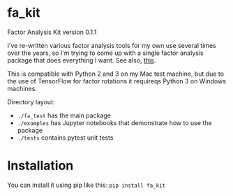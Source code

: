 # fa_kit
Factor Analysis Kit version 0.1.1

I've re-written various factor analysis tools for my own use several times over the years, so I'm trying to come up with a single factor analysis package that does everything I want. See also, [this](https://bmcmenamin.github.io/2017/09/12/releasing-fa-kit.html).

This is compatible with Python 2 and 3 on my Mac test machine, but due to the use of TensorFlow for factor rotations it requireqs Python 3 on Windows machines.

Directory layout:
* `./fa_test` has the main package
* `./examples` has Jupyter notebooks that demonstrate how to use the package
* `./tests` contains pytest unit tests

# Installation
You can install it using pip like this: `pip install fa_kit`
